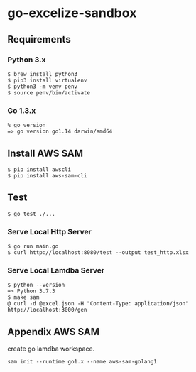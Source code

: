 # go-excelize-sandbox

## Requirements

### Python 3.x

```
$ brew install python3
$ pip3 install virtualenv
$ python3 -m venv penv
$ source penv/bin/activate 
```

### Go 1.3.x

```
% go version  
=> go version go1.14 darwin/amd64
```

## Install AWS SAM

```
$ pip install awscli
$ pip install aws-sam-cli
```

## Test

```
$ go test ./...
```

### Serve Local Http Server

```
$ go run main.go
$ curl http://localhost:8080/test --output test_http.xlsx
```

### Serve Local Lamdba Server

```
$ python --version         
=> Python 3.7.3
$ make sam
@ curl -d @excel.json -H "Content-Type: application/json" http://localhost:3000/gen
```

## Appendix AWS SAM
create go lamdba workspace.

```
sam init --runtime go1.x --name aws-sam-golang1
```